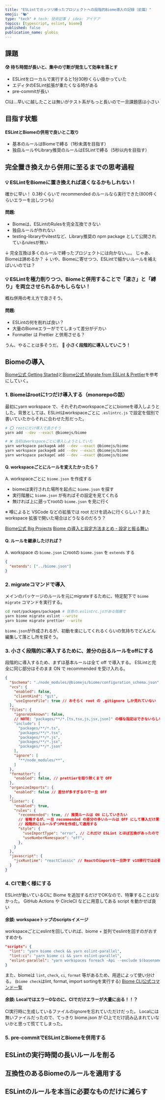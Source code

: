 ```yaml
---
title: "ESLintでガッツリ縛ったプロジェクトへの段階的Biome導入の記録（前篇）"
emoji: "🐿️"
type: "tech" # tech: 技術記事 / idea: アイデア
topics: [typescript, eslint, biome]
published: false
publication_name: globis
---
```


## 課題

#### 😰 待ち時間が長いと、集中の寸断が発生して効率を落とす

- ESLintをローカルで実行すると1分30秒くらい掛かっていた
- エディタのESLint拡張が重たくなる時がある
- pre-commitが長い

CIは...早いに越したことは無いがテスト系がもっと長いので一旦課題感は小さい

## 目指す状態

#### ESLintとBiomeの併用で良いとこ取り

- 基本のルールはBiomeで縛る（1秒未満を目指す）
- 独自ルールやLibrary推奨のルールはESLintで縛る（5秒以内を目指す）


## 完全置き換えから併用に至るまでの思考過程


### 💡 ESLintをBiomeに置き換えれば速くなるかもしれない！

確かに早い！
0.3秒くらいで recommended のルールなら実行できた(800件くらいエラーを出しつつも)

#### 問題:
  - Biomeは、ESLintのRulesを完全互換できない
  - 独自ルールが作れない
  - testing-libraryやvitestなど、Library推奨の npm package として公開されているrulesが無い

↓
完全互換は多くのルールで縛ったプロジェクトには向かない。。。
じゃあ、Biomeは諦めるか？
↓
いや、Biomeに寄せつつ、ESLintで細かいルールを補えばいいのでは？

### 💡 ESLintを極力削りつつ、Biomeと併用することで「速さ」と「縛り」を両立させられるかもしらない！

概ね併用の考え方で良さそう。

#### 問題:

- ESLintの何を削れば良い？
- 大量のBiomeエラーがでてしまって差分がデカい
- Formatter は Prettier と併用させる？

うん、やることは多そうだ。
🥰 **小さく段階的に導入していこう！**

## Biomeの導入


[Biome公式 Getting Started](https://biomejs.dev/guides/getting-started/)と[Biome公式 Migrate from ESLint & Prettier](https://biomejs.dev/guides/migrate-eslint-prettier/)を参考にしていく。

### 1. Biomeはrootに1つだけ導入する（monorepoの話）

最初にyarn workspace で、それぞれのworkspaceごとにbiomeを導入しようとした。背景としては、ESLintはworkspaceごとに `.eslintrc.js` で設定を個別で書いていたからそれに合わせた形だった。

```bash
# ⭕️ rootにだけ導入で良さそう
yarn add --dev --exact @biomejs/biome

# ❌️ 当初はworkspaceごとに導入しようとしていた
yarn workspace packageA add --dev --exact @biomejs/biome
yarn workspace packageB add --dev --exact @biomejs/biome
yarn workspace packageC add --dev --exact @biomejs/biome
```

#### Q. workspaceごとにルールを変えたかったら？

A. workspaceごとに `biome.json` を作成する

- biomeは実行された場所を起点に `biome.json` を探す
- 実行階層に `biome.json` が有ればその設定を見てくれる
- 無ければ上に遡ってrootの `biome.json` を見に行く

※ 噂によると VSCode などの拡張では root だけを読みに行くらしい？また workspace 拡張で開いた場合はどうなるのだろう？

[Biome公式 Big Projects](https://biomejs.dev/guides/big-projects/)
[Biome の導入と設定方法まとめ - 設定と振る舞い](https://zenn.dev/akineko/articles/d967d5dcada598#%E8%A8%AD%E5%AE%9A%E3%81%A8%E6%8C%AF%E3%82%8B%E8%88%9E%E3%81%84)

#### Q. ルールを継承したければ？

A. workspace の `biome.json` にrootの `biome.json` を `extends` する

```json
{
  "extends": ["../biome.json"]
}
```

### 2. migrateコマンドで導入

メインのパッケージのルールを元にmigrateするために、特定配下で `biome migrate` コマンドを実行する。

```bash
cd root/packages/packageA # 任意の.eslintrc.jsがある階層で
yarn biome migrate eslint --write
yarn biome migrate prettier --write
```

`biome.json`が作成されるが、初動を楽にしてくれるくらいの気持ちでどんどん編集して落とし所を探そう。

### 3. 小さく段階的に導入するために、差分の出るルールをoffにする

段階的に導入するため、まずほ基本ルールは全て off で導入する。
ESLintと完全に同じ部分はそのまま ON で recommended を受け入れる。

```json
{
  "$schema": "./node_modules/@biomejs/biome/configuration_schema.json",
  "vcs": {
    "enabled": false,
    "clientKind": "git",
    "useIgnoreFile": true // おそらく root の .gitignore しか見れていない
  },
  "files": {
    "ignoreUnknown": false,
    // NOTE: "packages/**/*.[ts,tsx,js,jsx,json]" の様な指定はできないらしい。。。
    "include": [
      "packages/**/*.ts",
      "packages/**/*.tsx",
      "packages/**/*.js",
      "packages/**/*.jsx",
      "packages/**/*.json"
    ],
    "ignore": [
      "**/node_modules/**",
    ]
  },
  "formatter": {
    "enabled": false, // prettierを取り除くまで OFF
  },
  "organizeImports": {
    "enabled": false // 差分が多すぎるので一旦 OFF
  },
  "linter": {
    "enabled": true,
    "rules": {
      "recommended": true, // 推奨ルールは ON にしていきたい
      // 省略するが、一旦 recommended の差分の多いルールは OFF にして導入だけ果たす
      // 段階的に1ルールずつPRを作成して適用する
      "style": {
        "useImportType": "error", // これだけ ESLint とほぼ互換があったので ON にしてみた例
        "useNumberNamespace": "off",
      },
    }
  },
  "javascript": {
    "jsxRuntime": "reactClassic" // Reactのimportを一旦許す v18移行では必要無いが差分が大きかった
  }
}

```

### 4. CIで動く様にする

ESLintが動いているCIに Biome を追加するだけでOKなので、特筆することはなかった。
GitHub Actions や CircleCI などに用意してある script を動かせば良い

#### 余談: workspaceトップのscriptsイメージ
workspaceごとにeslintを回していれば、biome + 並列でeslintを回すのがおすすめかも

```json:root/package.json
"scripts": {
  "lint": "yarn biome check && yarn eslint-parallel",
  "lint:ci": "yarn biome ci && yarn eslint-parallel",
  "eslint-parallel": "yarn workspaces foreach -Api --exclude $(basename $PWD) run lint",
}
```

また、biomeは `lint`, `check`, `ci`, `format` 等があるため、用途によって使い分ける。
(`biome check`はlint, format, import sortingを実行する)
[Biome CLI公式コマンド一覧](https://biomejs.dev/ja/reference/cli/)

#### 余談: Localではエラー0なのに、CIでだけエラーが大量に出る！！？

CI実行時に生成しているファイルのignoreを忘れていただけだった。
Localには無いファイルだったので、てっきり biome.json が CI上でだけ読み込まれていないかと思って慌ててしまった。

### 5. pre-commitでESLintとBiomeを併用する

## ESLintの実行時間の長いルールを削る

## 互換性のあるBiomeのルールを適用する

## ESLintのルールを本当に必要なものだけに減らす
